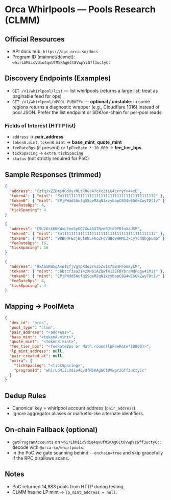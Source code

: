 ﻿# Orca Whirlpools — Pools Research (CLMM)

## Official Resources

- API docs hub: `https://api.orca.so/docs`
- Program ID (mainnet/devnet): `whirLbMiicVdio4qvUfM5KAg6Ct8VwpYzGff3uctyCc`

## Discovery Endpoints (Examples)

- `GET /v1/whirlpool/list` — list whirlpools (returns a large list; treat as paginable feed for ops)
- `GET /v1/whirlpool/<POOL_PUBKEY>` — **optional / unstable**: in some regions returns a diagnostic wrapper (e.g., Cloudflare 1016) instead of pool JSON. Prefer the list endpoint or SDK/on-chain for per-pool reads.

### Fields of Interest (HTTP list)

- `address` → **pair_address**
- `tokenA.mint`, `tokenB.mint` → **base_mint**, **quote_mint**
- `feeRateBps` (if present) or `lpFeeRate * 10_000` → **fee_tier_bps**
- `tickSpacing` → `extra.tickSpacing`
- `status` (not strictly required for PoC)

## Sample Responses (trimmed)

```json
{
  "address": "Czfq3xZZDmsdGdUyrNLtRhGc47cXcZtLG4crryfu44zE",
  "tokenA": { "mint": "So11111111111111111111111111111111111111112" },
  "tokenB": { "mint": "EPjFWdd5AufqSSqeM2qN1xzybapC8G4wEGGkZwyTDt1v" },
  "feeRateBps": 4,
  "tickSpacing": 4
}
```

```json
{
  "address": "C9U2Ksk6KKWvLEeo5yUQ7Xu46X7NzeBJtd9PBfuXaUSM",
  "tokenA": { "mint": "So11111111111111111111111111111111111111112" },
  "tokenB": { "mint": "9BB6NFEcjBCtnNLFko2FqVQBq8HHM13kCyYcdQbgpump" },
  "feeRateBps": 16,
  "tickSpacing": 16
}
```

```json
{
  "address": "HxA6SKW5qA4o12fjVgTpXdq2YnZ5Zv1s7SB4FFomsyLM",
  "tokenA": { "mint": "cbbtcf3aa214zXHbiAZQwf4122FBYbraNdFqgw4iMij" },
  "tokenB": { "mint": "EPjFWdd5AufqSSqeM2qN1xzybapC8G4wEGGkZwyTDt1v" },
  "feeRateBps": 4,
  "tickSpacing": 4
}
```

## Mapping → PoolMeta

```json
{
  "dex_id": "orca",
  "pool_type": "clmm",
  "pair_address": "<address>",
  "base_mint": "<tokenA.mint>",
  "quote_mint": "<tokenB.mint>",
  "fee_tier_bps": "<feeRateBps or Math.round(lpFeeRate*10000)>",
  "lp_mint_address": null,
  "pair_created_at": null,
  "extra": {
    "tickSpacing": "<tickSpacing>",
    "programId": "whirLbMiicVdio4qvUfM5KAg6Ct8VwpYzGff3uctyCc"
  }
}
```

## Dedup Rules

- Canonical key = whirlpool account address (`pair_address`).
- Ignore aggregator aliases or marketId-like alternate identifiers.

## On-chain Fallback (optional)

- `getProgramAccounts` on `whirLbMiicVdio4qvUfM5KAg6Ct8VwpYzGff3uctyCc`; decode with `@orca-so/whirlpools`.
- In the PoC we gate scanning behind `--onchain=true` and skip gracefully if the RPC disallows scans.

## Notes

- PoC returned 14,983 pools from HTTP during testing.
- CLMM has no LP mint → `lp_mint_address = null`.
